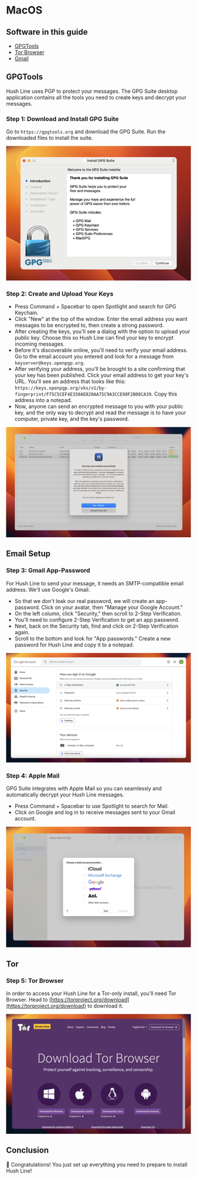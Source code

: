 # MacOS

## Software in this guide
* [GPGTools](https://gpgtools.org)
* [Tor Browser](https://torproject.org/download)
* [Gmail](https://gmail.com)

## GPGTools
Hush Line uses PGP to protect your messages. The GPG Suite desktop application contains all the tools you need to create keys and decrypt your messages.

### Step 1: Download and Install GPG Suite
Go to `https://gpgtools.org` and download the GPG Suite. Run the downloaded files to install the suite.

<img width="640px" src="../img/pgp-installer.png">

### Step 2: Create and Upload Your Keys

- Press Command + Spacebar to open Spotlight and search for GPG Keychain.
- Click "New" at the top of the window. Enter the email address you want messages to be encrypted to, then create a strong password.
- After creating the keys, you'll see a dialog with the option to upload your public key. Choose this so Hush Line can find your key to encrypt incoming messages.
- Before it's discoverable online, you'll need to verify your email address. Go to the email account you entered and look for a message from `keyserver@keys.openpgp.org`. 
- After verifying your address, you'll be brought to a site confirming that your key has been published. Click your email address to get your key's URL. You'll see an address that looks like this:  `https://keys.openpgp.org/vks/v1/by-fingerprint/F75C5CEF4E358AE820AA75C9A3CCE90F2B08CA39`. Copy this address into a notepad.
- Now, anyone can send an encrypted message to you with your public key, and the only way to decrypt and read the message is to have your computer, private key, and the key's password.

<img src="../img/new-key.png">

## Email Setup

###  Step 3: Gmail App-Password

For Hush Line to send your message, it needs an SMTP-compatible email address. We'll use Google's Gmail.

- So that we don't leak our real password, we will create an app-password. Click on your avatar, then "Manage your Google Account."
- On the left column, click "Security," then scroll to 2-Step Verification.
- You'll need to configure 2-Step Verification to get an app 
password.
- Next, back on the Security tab, find and click on 2-Step Verification again. 
- Scroll to the bottom and look for "App passwords." Create a new password for Hush Line and copy it to a notepad.

<img src="../img/gmail.png">

### Step 4: Apple Mail

GPG Suite integrates with Apple Mail so you can seamlessly and automatically decrypt your Hush Line messages.

- Press Command + Spacebar to use Spotlight to search for Mail. 
- Click on Google and log in to receive messages sent to your Gmail account.

<img src="../img/apple-mail.png">

## Tor

### Step 5: Tor Browser

In order to access your Hush Line for a Tor-only install, you'll need Tor Browser. Head to [https://torproject.org/download](https://torproject.org/download) to download it. 

<img src="../img/tor.png">

## Conclusion

🎉 Congratulations! You just set up everything you need to prepare to install Hush Line!